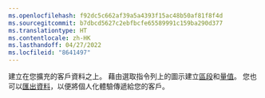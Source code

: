 ```yaml
---
ms.openlocfilehash: f92dc5c662af39a5a4393f15ac48b50af81f8f4d
ms.sourcegitcommit: b7dbcd5627c2ebfbcfe65589991c159ba290d377
ms.translationtype: HT
ms.contentlocale: zh-HK
ms.lasthandoff: 04/27/2022
ms.locfileid: "8641497"
---
```

建立在您擴充的客戶資料之上。 藉由選取指令列上的圖示建立[區段](../segments.md)和[量值](../measures.md)。 您也可以[匯出資料](../export-destinations.md)，以便將個人化體驗傳遞給您的客戶。